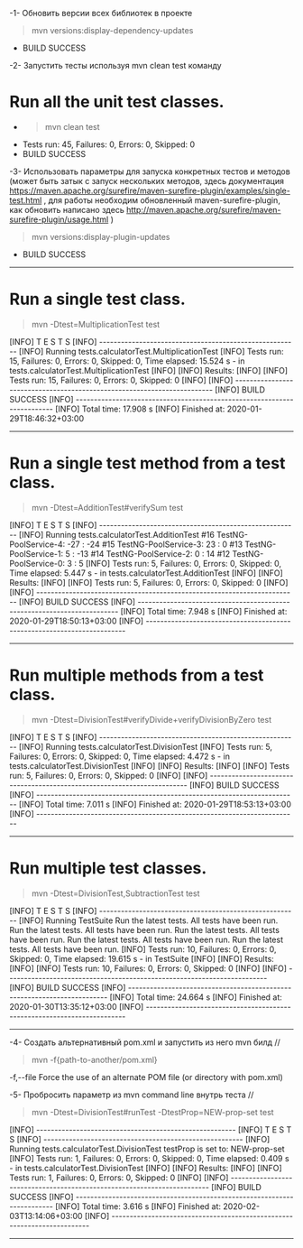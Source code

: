 -1- Обновить версии всех библиотек в проекте

 > mvn versions:display-dependency-updates
- BUILD SUCCESS

-2- Запустить тесты используя mvn clean test команду
 
 # Run all the unit test classes.
 - > mvn clean test
 - Tests run: 45, Failures: 0, Errors: 0, Skipped: 0
 - BUILD SUCCESS
 
-3- Использовать параметры для запуска конкретных тестов и методов 
(может быть затык с запуск нескольких методов, здесь документация 
https://maven.apache.org/surefire/maven-surefire-plugin/examples/single-test.html , 
для работы необходим обновленный maven-surefire-plugin, 
как обновить написано здесь http://maven.apache.org/surefire/maven-surefire-plugin/usage.html ) 

> mvn versions:display-plugin-updates
 - BUILD SUCCESS
 
*** 
 # Run a single test class.
> mvn -Dtest=MultiplicationTest test
 
 [INFO]  T E S T S
 [INFO] -------------------------------------------------------
 [INFO] Running tests.calculatorTest.MultiplicationTest
 [INFO] Tests run: 15, Failures: 0, Errors: 0, Skipped: 0, Time elapsed: 15.524 s - in tests.calculatorTest.MultiplicationTest
 [INFO]
 [INFO] Results:
 [INFO]
 [INFO] Tests run: 15, Failures: 0, Errors: 0, Skipped: 0
 [INFO]
 [INFO] ------------------------------------------------------------------------
 [INFO] BUILD SUCCESS
 [INFO] ------------------------------------------------------------------------
 [INFO] Total time:  17.908 s
 [INFO] Finished at: 2020-01-29T18:46:32+03:00
 
***
 # Run a single test method from a test class.
 > mvn -Dtest=AdditionTest#verifySum test

[INFO]  T E S T S
[INFO] -------------------------------------------------------
[INFO] Running tests.calculatorTest.AdditionTest
#16 TestNG-PoolService-4: -27 : -24
#15 TestNG-PoolService-3: 23 : 0
#13 TestNG-PoolService-1: 5 : -13
#14 TestNG-PoolService-2: 0 : 14
#12 TestNG-PoolService-0: 3 : 5
[INFO] Tests run: 5, Failures: 0, Errors: 0, Skipped: 0, Time elapsed: 5.447 s - in tests.calculatorTest.AdditionTest
[INFO]
[INFO] Results:
[INFO]
[INFO] Tests run: 5, Failures: 0, Errors: 0, Skipped: 0
[INFO]
[INFO] ------------------------------------------------------------------------
[INFO] BUILD SUCCESS
[INFO] ------------------------------------------------------------------------
[INFO] Total time:  7.948 s
[INFO] Finished at: 2020-01-29T18:50:13+03:00
[INFO] ------------------------------------------------------------------------

***
 # Run multiple methods from a test class. 
 > mvn -Dtest=DivisionTest#verifyDivide+verifyDivisionByZero test

[INFO]  T E S T S
[INFO] -------------------------------------------------------
[INFO] Running tests.calculatorTest.DivisionTest
[INFO] Tests run: 5, Failures: 0, Errors: 0, Skipped: 0, Time elapsed: 4.472 s - in tests.calculatorTest.DivisionTest
[INFO]
[INFO] Results:
[INFO]
[INFO] Tests run: 5, Failures: 0, Errors: 0, Skipped: 0
[INFO]
[INFO] ------------------------------------------------------------------------
[INFO] BUILD SUCCESS
[INFO] ------------------------------------------------------------------------
[INFO] Total time:  7.011 s
[INFO] Finished at: 2020-01-29T18:53:13+03:00
[INFO] ------------------------------------------------------------------------

***
 # Run multiple test classes.
> mvn -Dtest=DivisionTest,SubtractionTest test

[INFO]  T E S T S
[INFO] -------------------------------------------------------
[INFO] Running TestSuite
Run the latest tests.
All tests have been run.
Run the latest tests.
All tests have been run.
Run the latest tests.
All tests have been run.
Run the latest tests.
All tests have been run.
Run the latest tests.
All tests have been run.
[INFO] Tests run: 10, Failures: 0, Errors: 0, Skipped: 0, Time elapsed: 19.615 s - in TestSuite
[INFO]
[INFO] Results:
[INFO]
[INFO] Tests run: 10, Failures: 0, Errors: 0, Skipped: 0
[INFO]
[INFO] ------------------------------------------------------------------------
[INFO] BUILD SUCCESS
[INFO] ------------------------------------------------------------------------
[INFO] Total time:  24.664 s
[INFO] Finished at: 2020-01-30T13:35:12+03:00
[INFO] ------------------------------------------------------------------------

***

-4- Создать альтернативный pom.xml и запустить из него mvn билд //

 > mvn -f{path-to-another/pom.xml}

 -f,--file <arg>                        Force the use of an alternate POM
                                        file (or directory with pom.xml)

-5- Пробросить параметр из mvn command line внутрь теста //

 > mvn -Dtest=DivisionTest#runTest -DtestProp=NEW-prop-set test

[INFO] -------------------------------------------------------
[INFO]  T E S T S
[INFO] -------------------------------------------------------
[INFO] Running tests.calculatorTest.DivisionTest
testProp is set to: NEW-prop-set
[INFO] Tests run: 1, Failures: 0, Errors: 0, Skipped: 0, Time elapsed: 0.409 s - in tests.calculatorTest.DivisionTest
[INFO]
[INFO] Results:
[INFO]
[INFO] Tests run: 1, Failures: 0, Errors: 0, Skipped: 0
[INFO]
[INFO] ------------------------------------------------------------------------
[INFO] BUILD SUCCESS
[INFO] ------------------------------------------------------------------------
[INFO] Total time:  3.616 s
[INFO] Finished at: 2020-02-03T13:14:06+03:00
[INFO] ------------------------------------------------------------------------

***